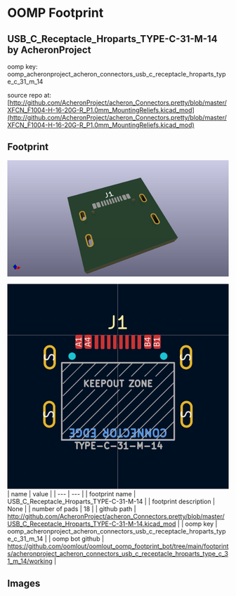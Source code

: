 # OOMP Footprint  
## USB_C_Receptacle_Hroparts_TYPE-C-31-M-14  by AcheronProject  
  
oomp key: oomp_acheronproject_acheron_connectors_usb_c_receptacle_hroparts_type_c_31_m_14  
  
source repo at: [http://github.com/AcheronProject/acheron_Connectors.pretty/blob/master/XFCN_F1004-H-16-20G-R_P1.0mm_MountingReliefs.kicad_mod](http://github.com/AcheronProject/acheron_Connectors.pretty/blob/master/XFCN_F1004-H-16-20G-R_P1.0mm_MountingReliefs.kicad_mod)  
## Footprint  
  
[![working_kicad_pcb_3d.png](working_kicad_pcb_3d_600.png)](working_kicad_pcb_3d.png)  
  
[![working.png](working_600.png)](working.png)  
| name | value | 
| --- | --- | 
| footprint name | USB_C_Receptacle_Hroparts_TYPE-C-31-M-14 | 
| footprint description | None | 
| number of pads | 18 | 
| github path | http://github.com/AcheronProject/acheron_Connectors.pretty/blob/master/USB_C_Receptacle_Hroparts_TYPE-C-31-M-14.kicad_mod | 
| oomp key | oomp_acheronproject_acheron_connectors_usb_c_receptacle_hroparts_type_c_31_m_14 | 
| oomp bot github | https://github.com/oomlout/oomlout_oomp_footprint_bot/tree/main/footprints/acheronproject_acheron_connectors_usb_c_receptacle_hroparts_type_c_31_m_14/working | 
## Images  
